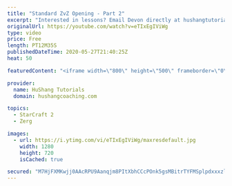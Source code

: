 ```yaml
---
title: "Standard ZvZ Opening - Part 2"
excerpt: "Interested in lessons? Email Devon directly at hushangtutorials@outlook.com ------------------------------------------------------------------------------------------------------- Want to support HuShang Tutorials directly? Patreon is a website where you can contribute a monthly donation that will help"
originalUrl: https://youtube.com/watch?v=eTIxEgIViWg
type: video
price: Free
length: PT12M35S
publishedDateTime: 2020-05-27T21:40:25Z
heat: 50

featuredContent: "<iframe width=\"800\" height=\"500\" frameborder=\"0\" src=\"https://www.youtube.com/embed/eTIxEgIViWg\" allow=\"accelerometer; autoplay; encrypted-media; gyroscope; picture-in-picture\" allowfullscreen></iframe>"

provider:
  name: HuShang Tutorials
  domain: hushangcoaching.com

topics:
  - StarCraft 2
  - Zerg

images:
  - url: https://i.ytimg.com/vi/eTIxEgIViWg/maxresdefault.jpg
    width: 1280
    height: 720
    isCached: true

secured: "M7HjFXMKwjj0AAcRPU9Aanqjm8PItXbhCCcPOnk5gsMBitrTYFMSplpdxxxzlbjdMlh/0Y2oMdzQ9TJYoiPOzfSO4HDROX/PIR+A/wg2R40EbvaS0I25cahFhhgB4FPf7mTz68ro9JViYrZXhDcewyYlJ9W3xm5eS12HBe/rueV15xvawXdNZMIaA8UhW93aa9X5ASoOYO0UMmk+87Msb349lr0Pi5S800XrgzHs/hX8sQ71lJSkrIHKvwLOGmcPMMetjkUQv6095mTKaHM2SiEaaM//er+z1Ive6LroNxYOXvws8SrW/nhSCBzf+KQD6MwY0u0t87TVQQ2h3G1IAUf+fSEa9JDuuGYM+pXvlUtnehDwSEC5wyBqk4YrOLY/XFrbYIiuCnh1PfJ42o/u2vVixlJ3mf18+QMu2vN59N8=;uOCru4BH5JXgrJI/i9WfuQ=="
---
```



